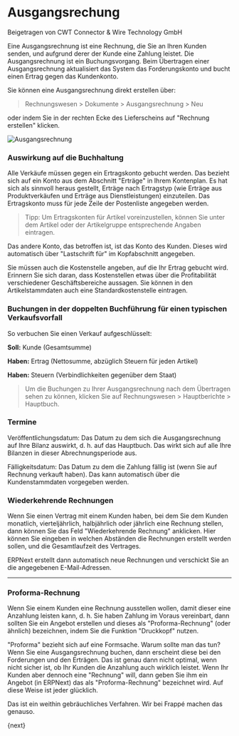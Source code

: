 <!-- add-breadcrumbs -->
# Ausgangsrechung
<span class="text-muted contributed-by">Beigetragen von CWT Connector & Wire Technology GmbH</span>

Eine Ausgangsrechnung ist eine Rechnung, die Sie an Ihren Kunden senden, und aufgrund derer der Kunde eine Zahlung leistet. Die Ausgangsrechnung ist ein Buchungsvorgang. Beim Übertragen einer Ausgangsrechnung aktualisiert das System das Forderungskonto und bucht einen Ertrag gegen das Kundenkonto.

Sie können eine Ausgangsrechnung direkt erstellen über:

> Rechnungswesen > Dokumente > Ausgangsrechnung > Neu

oder indem Sie in der rechten Ecke des Lieferscheins auf "Rechnung erstellen" klicken.

<img class="screenshot" alt="Ausgangsrechnung" src="{{docs_base_url}}/assets/img/accounts/sales-invoice.png">

### Auswirkung auf die Buchhaltung

Alle Verkäufe müssen gegen ein Ertragskonto gebucht werden. Das bezieht sich auf ein Konto aus dem Abschnitt "Erträge" in Ihrem Kontenplan. Es hat sich als sinnvoll heraus gestellt, Erträge nach Ertragstyp (wie Erträge aus Produktverkäufen und Erträge aus Dienstleistungen) einzuteilen. Das Ertragskonto muss für jede Zeile der Postenliste angegeben werden.

> Tipp: Um Ertragskonten für Artikel voreinzustellen, können Sie unter dem Artikel oder der Artikelgruppe entsprechende Angaben eintragen.

Das andere Konto, das betroffen ist, ist das Konto des Kunden. Dieses wird automatisch über "Lastschrift für" im Kopfabschnitt angegeben.

Sie müssen auch die Kostenstelle angeben, auf die Ihr Ertrag gebucht wird. Erinnern Sie sich daran, dass Kostenstellen etwas über die Profitabilität verschiedener Geschäftsbereiche aussagen. Sie können in den Artikelstammdaten auch eine Standardkostenstelle eintragen.

### Buchungen in der doppelten Buchführung für einen typischen Verkaufsvorfall

So verbuchen Sie einen Verkauf aufgeschlüsselt:

**Soll:** Kunde (Gesamtsumme) 

**Haben:** Ertrag (Nettosumme, abzüglich Steuern für jeden Artikel) 

**Haben:** Steuern (Verbindlichkeiten gegenüber dem Staat)

> Um die Buchungen zu Ihrer Ausgangsrechnung nach dem Übertragen sehen zu können, klicken Sie auf Rechnungswesen > Hauptberichte > Hauptbuch.

### Termine

Veröffentlichungsdatum: Das Datum zu dem sich die Ausgangsrechnung auf Ihre Bilanz auswirkt, d. h. auf das Hauptbuch. Das wirkt sich auf alle Ihre Bilanzen in dieser Abrechnungsperiode aus.

Fälligkeitsdatum: Das Datum zu dem die Zahlung fällig ist (wenn Sie auf Rechnung verkauft haben). Das kann automatisch über die Kundenstammdaten vorgegeben werden.

### Wiederkehrende Rechnungen

Wenn Sie einen Vertrag mit einem Kunden haben, bei dem Sie dem Kunden monatlich, vierteljährlich, halbjährlich oder jährlich eine Rechnung stellen, dann können Sie das Feld "Wiederkehrende Rechnung" anklicken. Hier können Sie eingeben in welchen Abständen die Rechnungen erstellt werden sollen, und die Gesamtlaufzeit des Vertrages.

ERPNext erstellt dann automatisch neue Rechnungen und verschickt Sie an die angegebenen E-Mail-Adressen.

---

### Proforma-Rechnung

Wenn Sie einem Kunden eine Rechnung ausstellen wollen, damit dieser eine Anzahlung leisten kann, d. h. Sie haben Zahlung im Voraus vereinbart, dann sollten Sie ein Angebot erstellen und dieses als "Proforma-Rechnung" (oder ähnlich) bezeichnen, indem Sie die Funktion "Druckkopf" nutzen.

"Proforma" bezieht sich auf eine Formsache. Warum sollte man das tun? Wenn Sie eine Ausgangsrechnung buchen, dann erscheint diese bei den Forderungen und den Erträgen. Das ist genau dann nicht optimal, wenn nicht sicher ist, ob Ihr Kunden die Anzahlung auch wirklich leistet. Wenn Ihr Kunden aber dennoch eine "Rechnung" will, dann geben Sie ihm ein Angebot (in ERPNext) das als "Proforma-Rechnung" bezeichnet wird. Auf diese Weise ist jeder glücklich.

Das ist ein weithin gebräuchliches Verfahren. Wir bei Frappé machen das genauso.

{next}
